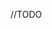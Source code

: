 //TODO 


<!---
MaxNebux/MaxNebux is a ✨ special ✨ repository because its `README.md` (this file) appears on your GitHub profile.
You can click the Preview link to take a look at your changes.
--->
